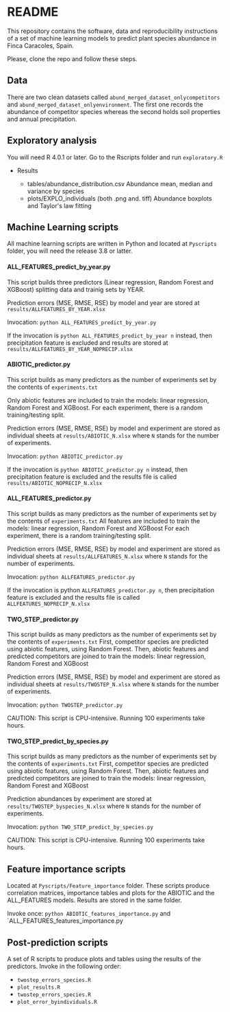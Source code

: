 # README #

This repository contains the software, data and reproducibility instructions of a set of machine learning models to predict plant species abundance in Finca Caracoles, Spain.

Please, clone the repo and follow these steps.

## Data

There are two clean datasets called `abund_merged_dataset_onlycompetitors` and `abund_merged_dataset_onlyenvironment`. The first one records the abundance of competitor species whereas the second holds soil properties and annual precipitation.

## Exploratory analysis

You will need R 4.0.1 or later. Go to the Rscripts folder and run `exploratory.R`

- Results 

  * tables/abundance_distribution.csv   Abundance mean, median and variance by species
  * plots/EXPLO_individuals (both .png and. tiff) Abundance boxplots and Taylor's law fitting


## Machine Learning scripts

All machine learning scripts are written in Python and located at `Pyscripts` folder, you will need the release 3.8 or latter.

#### ALL_FEATURES_predict_by_year.py

This script builds three predictors (Linear regression, Random Forest and XGBoost) splitting data and trainig sets by YEAR.

Prediction errors (MSE, RMSE, RSE)  by model and year are stored at `results/ALLFEATURES_BY_YEAR.xlsx`

Invocation: `python ALL_FEATURES_predict_by_year.py`

If the invocation is `python ALL_FEATURES_predict_by_year n` instead,  then precipitation feature is excluded and results are stored at `results/ALLFEATURES_BY_YEAR_NOPRECIP.xlsx`

#### ABIOTIC_predictor.py

This script builds as many predictors as the number of experiments set by the contents of `experiments.txt`

Only abiotic features are included to train the models: linear regression, Random Forest and XGBoost. For each experiment, there is a random training/testing split.

Prediction errors (MSE, RMSE, RSE) by model and experiment are stored as individual sheets at 
`results/ABIOTIC_N.xlsx` where `N` stands for the number of experiments. 

Invocation: `python ABIOTIC_predictor.py`

If the invocation is `python ABIOTIC_predictor.py n` instead, then precipitation feature is excluded and the results
file is called `results/ABIOTIC_NOPRECIP_N.xlsx`

#### ALL_FEATURES_predictor.py

This script builds as many predictors as the number of experiments set by the contents of `experiments.txt`
All features are included to train the models: linear regression, Random Forest and XGBoost
For each experiment, there is a random training/testing split.

Prediction errors (MSE, RMSE, RSE) by model and experiment are stored as individual sheets at 
`results/ALLFEATURES_N.xlsx` where `N` stands for the number of experiments. 

Invocation: `python ALLFEATURES_predictor.py`

If the invocation is python `ALLFEATURES_predictor.py n`, then precipitation feature is excluded and the results
file is called `ALLFEATURES_NOPRECIP_N.xlsx`

#### TWO_STEP_predictor.py

This script builds as many predictors as the number of experiments set by the contents of `experiments.txt`
First, competitor species are predicted using abiotic features, using Random Forest. Then,
abiotic features and predicted competitors are joined to train the models: linear regression, Random Forest and XGBoost

Prediction errors (MSE, RMSE, RSE) by model and experiment are stored as individual sheets at 
`results/TWOSTEP_N.xlsx` where `N` stands for the number of experiments. 

Invocation: `python TWOSTEP_predictor.py`

CAUTION: This script is CPU-intensive. Running 100 experiments take hours.

#### TWO_STEP_predict_by_species.py

This script builds as many predictors as the number of experiments set by the contents of `experiments.txt`
First, competitor species are predicted using abiotic features, using Random Forest. Then,
abiotic features and predicted competitors are joined to train the models: linear regression, Random Forest and XGBoost

Prediction abundances by experiment are stored at `results/TWOSTEP_byspecies_N.xlsx` where `N` stands for the number of experiments. 

Invocation: `python TWO_STEP_predict_by_species.py`

CAUTION: This script is CPU-intensive. Running 100 experiments take hours.


## Feature importance scripts

Located at `Pyscripts/Feature_importance` folder. These scripts produce correlation matrices, importance tables and plots for the ABIOTIC and the ALL_FEATURES models. Results are stored in the same folder.

Invoke once: `python ABIOTIC_features_importance.py` and `ALL_FEATURES_features_importance.py

## Post-prediction scripts

A set of R scripts to produce plots and tables using the results of the predictors.
Invoke in the following order:

* `twostep_errors_species.R`
* `plot_results.R`
* `twostep_errors_species.R`
* `plot_error_byindividuals.R`

